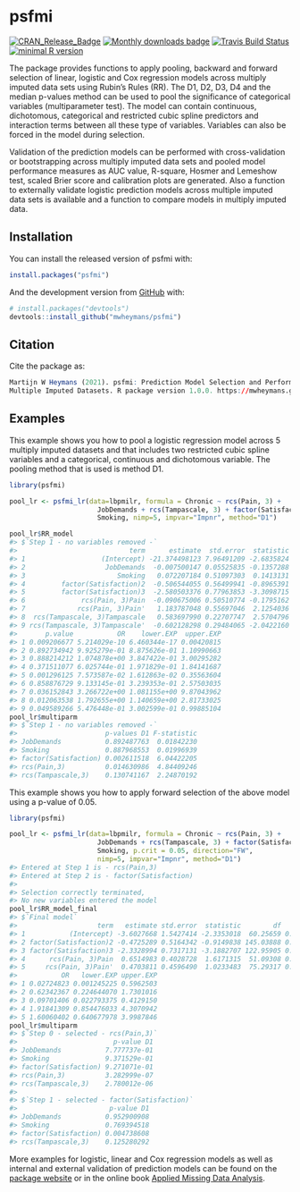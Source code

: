 
<!-- README.md is generated from README.Rmd. Please edit that file -->

# psfmi

[![CRAN\_Release\_Badge](https://www.r-pkg.org/badges/version-ago/psfmi)](https://CRAN.R-project.org/package=psfmi)
[![Monthly downloads
badge](https://cranlogs.r-pkg.org/badges/last-month/psfmi?color=blue)](https://CRAN.R-project.org/package=psfmi)
[![Travis Build
Status](https://travis-ci.com/mwheymans/psfmi.svg?branch=master)](https://travis-ci.org/mwheymans/psfmi)
[![minimal R
version](https://img.shields.io/badge/R%3E%3D-4.0.0-6666ff.svg)](https://cran.r-project.org/)

The package provides functions to apply pooling, backward and forward
selection of linear, logistic and Cox regression models across multiply
imputed data sets using Rubin’s Rules (RR). The D1, D2, D3, D4 and the
median p-values method can be used to pool the significance of
categorical variables (multiparameter test). The model can contain
continuous, dichotomous, categorical and restricted cubic spline
predictors and interaction terms between all these type of variables.
Variables can also be forced in the model during selection.

Validation of the prediction models can be performed with
cross-validation or bootstrapping across multiply imputed data sets and
pooled model performance measures as AUC value, R-square, Hosmer and
Lemeshow test, scaled Brier score and calibration plots are generated.
Also a function to externally validate logistic prediction models across
multiple imputed data sets is available and a function to compare models
in multiply imputed data.

## Installation

You can install the released version of psfmi with:

``` r
install.packages("psfmi")
```

And the development version from [GitHub](https://github.com/) with:

``` r
# install.packages("devtools")
devtools::install_github("mwheymans/psfmi")
```

## Citation

Cite the package as:

``` r
Martijn W Heymans (2021). psfmi: Prediction Model Selection and Performance Evaluation in
Multiple Imputed Datasets. R package version 1.0.0. https://mwheymans.github.io/psfmi/
```

## Examples

This example shows you how to pool a logistic regression model across 5
multiply imputed datasets and that includes two restricted cubic spline
variables and a categorical, continuous and dichotomous variable. The
pooling method that is used is method D1.

``` r
library(psfmi)

pool_lr <- psfmi_lr(data=lbpmilr, formula = Chronic ~ rcs(Pain, 3) + 
                      JobDemands + rcs(Tampascale, 3) + factor(Satisfaction) + 
                      Smoking, nimp=5, impvar="Impnr", method="D1")

pool_lr$RR_model
#> $`Step 1 - no variables removed -`
#>                            term      estimate  std.error  statistic        df
#> 1                   (Intercept) -21.374498123 7.96491209 -2.6835824  65.71094
#> 2                    JobDemands  -0.007500147 0.05525835 -0.1357288  38.94021
#> 3                       Smoking   0.072207184 0.51097303  0.1413131  47.98415
#> 4         factor(Satisfaction)2  -0.506544055 0.56499941 -0.8965391 139.35335
#> 5         factor(Satisfaction)3  -2.580503376 0.77963853 -3.3098715 100.66273
#> 6              rcs(Pain, 3)Pain  -0.090675006 0.50510774 -0.1795162  26.92182
#> 7             rcs(Pain, 3)Pain'   1.183787048 0.55697046  2.1254036  94.79276
#> 8  rcs(Tampascale, 3)Tampascale   0.583697990 0.22707747  2.5704796  77.83368
#> 9 rcs(Tampascale, 3)Tampascale'  -0.602128298 0.29484065 -2.0422160  31.45559
#>       p.value           OR    lower.EXP  upper.EXP
#> 1 0.009206677 5.214029e-10 6.460344e-17 0.00420815
#> 2 0.892734942 9.925279e-01 8.875626e-01 1.10990663
#> 3 0.888214212 1.074878e+00 3.847422e-01 3.00295282
#> 4 0.371511077 6.025744e-01 1.971829e-01 1.84141687
#> 5 0.001296125 7.573587e-02 1.612863e-02 0.35563604
#> 6 0.858876729 9.133145e-01 3.239353e-01 2.57503035
#> 7 0.036152843 3.266722e+00 1.081155e+00 9.87043962
#> 8 0.012063538 1.792655e+00 1.140659e+00 2.81733025
#> 9 0.049589266 5.476448e-01 3.002599e-01 0.99885104
pool_lr$multiparm
#> $`Step 1 - no variables removed -`
#>                      p-values D1 F-statistic
#> JobDemands           0.892487763  0.01842230
#> Smoking              0.887968553  0.01996939
#> factor(Satisfaction) 0.002611518  6.04422205
#> rcs(Pain,3)          0.014630986  4.84409246
#> rcs(Tampascale,3)    0.130741167  2.24870192
```

This example shows you how to apply forward selection of the above model
using a p-value of 0.05.

``` r
library(psfmi)

pool_lr <- psfmi_lr(data=lbpmilr, formula = Chronic ~ rcs(Pain, 3) + 
                      JobDemands + rcs(Tampascale, 3) + factor(Satisfaction) + 
                      Smoking, p.crit = 0.05, direction="FW", 
                      nimp=5, impvar="Impnr", method="D1")
#> Entered at Step 1 is - rcs(Pain,3)
#> Entered at Step 2 is - factor(Satisfaction)
#> 
#> Selection correctly terminated, 
#> No new variables entered the model
pool_lr$RR_model_final
#> $`Final model`
#>                    term   estimate std.error  statistic        df     p.value
#> 1           (Intercept) -3.6027668 1.5427414 -2.3353018  60.25659 0.022875170
#> 2 factor(Satisfaction)2 -0.4725289 0.5164342 -0.9149838 145.03888 0.361718841
#> 3 factor(Satisfaction)3 -2.3328994 0.7317131 -3.1882707 122.95905 0.001815476
#> 4      rcs(Pain, 3)Pain  0.6514983 0.4028728  1.6171315  51.09308 0.112008088
#> 5     rcs(Pain, 3)Pain'  0.4703811 0.4596490  1.0233483  75.29317 0.309419924
#>           OR   lower.EXP upper.EXP
#> 1 0.02724823 0.001245225 0.5962503
#> 2 0.62342367 0.224644070 1.7301016
#> 3 0.09701406 0.022793375 0.4129150
#> 4 1.91841309 0.854476033 4.3070942
#> 5 1.60060402 0.640677978 3.9987846
pool_lr$multiparm
#> $`Step 0 - selected - rcs(Pain,3)`
#>                        p-value D1
#> JobDemands           7.777737e-01
#> Smoking              9.371529e-01
#> factor(Satisfaction) 9.271071e-01
#> rcs(Pain,3)          3.282999e-07
#> rcs(Tampascale,3)    2.780012e-06
#> 
#> $`Step 1 - selected - factor(Satisfaction)`
#>                       p-value D1
#> JobDemands           0.952900908
#> Smoking              0.769394518
#> factor(Satisfaction) 0.004738608
#> rcs(Tampascale,3)    0.125280292
```

More examples for logistic, linear and Cox regression models as well as
internal and external validation of prediction models can be found on
the [package website](https://mwheymans.github.io/psfmi/) or in the
online book [Applied Missing Data
Analysis](https://bookdown.org/mwheymans/bookmi/).
